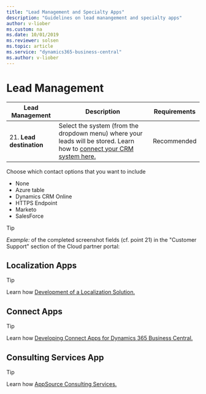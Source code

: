 ```yaml
---
title: "Lead Management and Specialty Apps"
description: "Guidelines on lead manangement and specialty apps"
author: v-liober
ms.custom: na
ms.date: 10/01/2019
ms.reviewer: solsen
ms.topic: article
ms.service: "dynamics365-business-central"
ms.author: v-liober
---
```


# Lead Management

| Lead Management      | Description  | Requirements |
|----------------------|--------------|--------------|
| 21. **Lead destination** | Select the system (from the dropdown menu) where your leads will be stored. Learn how to [connect your CRM system here.](https://cloudpartner.azure.com/#documentation/get-customer-leads/how-to-connect-your-crm-system-with-the-cloud-partner-portal) | Recommended  |

Choose which contact options that you want to include
- None
- Azure table
- Dynamics CRM Online
- HTTPS Endpoint
- Marketo
- SalesForce

> [!TIP]  
> *Example:* of the completed screenshot fields (cf. point 21) in the "Customer Support" section of the Cloud partner portal:

## <a name="Localization"></a>Localization Apps

> [!TIP]  
Learn how [Development of a Localization Solution.](/dynamics365/business-central/dev-itpro/developer/readiness/readiness-develop-localization)

## <a name="Connect"></a>Connect Apps

> [!TIP]  
Learn how [Developing Connect Apps for Dynamics 365 Business Central.](/dynamics365/business-central/dev-itpro/developer/devenv-develop-connect-apps) 

## <a name="ConsultingServices"></a>Consulting Services App

> [!TIP]  
Learn how [AppSource Consulting Services.](/dynamics365/business-central/dev-itpro/developer/readiness/readiness-consulting) 
